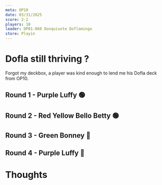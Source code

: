 ```yaml
---
meta: OP10
date: 03/31/2025
score: 2-2
players: 10
leader: OP01-060 Donquixote Doflamingo
store: Playin 
---
```


# Dofla still thriving ?

Forgot my deckbox, a player was kind enough to lend me his Dofla deck from OP10.


## Round 1 - Purple Luffy 🟢

## Round 2 - Red Yellow Bello Betty 🟢

## Round 3 - Green Bonney 🔴

## Round 4 - Purple Luffy 🔴


# Thoughts